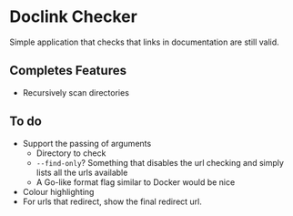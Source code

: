 # Doclink Checker

Simple application that checks that links in documentation
are still valid.

## Completes Features

- Recursively scan directories

## To do

- Support the passing of arguments
    - Directory to check
    - `--find-only`? Something that disables the url checking and simply lists all the urls available
    - A Go-like format flag similar to Docker would be nice
- Colour highlighting
- For urls that redirect, show the final redirect url.